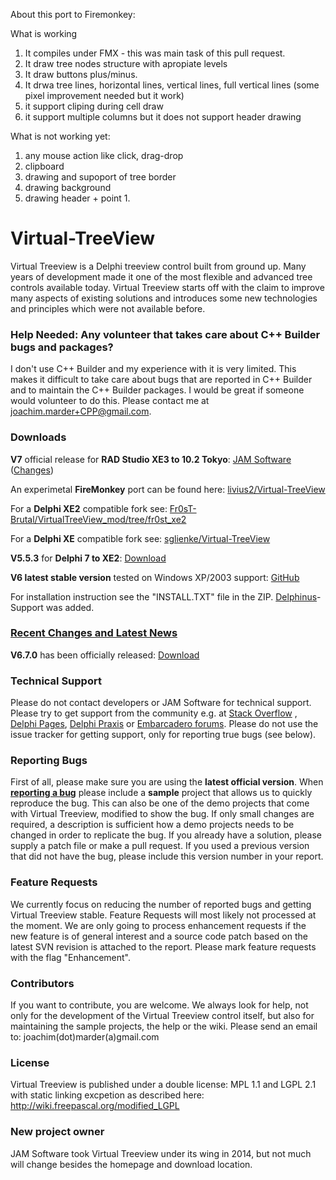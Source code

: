 About this port to Firemonkey:

What is working
1. It compiles under FMX - this was main task of this pull request.
2. It draw tree nodes structure with apropiate levels
3. It draw buttons plus/minus.
4. It drwa tree lines, horizontal lines, vertical lines, full vertical lines (some pixel improvement needed but it work)
5. it support cliping during cell draw
6. it support multiple columns but it does not support header drawing

What is not working yet:
1. any mouse action like click, drag-drop
2. clipboard
3. drawing and supoport of tree border
4. drawing background
5. drawing header + point 1.

# Virtual-TreeView
Virtual Treeview is a Delphi treeview control built from ground up. Many years of development made it one of the most flexible and advanced tree controls available today. Virtual Treeview starts off with the claim to improve many aspects of existing solutions and introduces some new technologies and principles which were not available before.

### Help Needed: Any volunteer that takes care about **C++ Builder** bugs and packages?
I don't use C++ Builder and my experience with it is very limited. This makes it difficult to take care about bugs that are reported in C++ Builder and to maintain the C++ Builder packages. I would be great if someone would volunteer to do this. Please contact me at joachim.marder+CPP@gmail.com.

### Downloads
**V7** official release for **RAD Studio XE3 to 10.2 Tokyo**: [JAM Software](https://www.jam-software.com/virtual-treeview/VirtualTreeView.zip) ([Changes](https://github.com/Virtual-TreeView/Virtual-TreeView/releases/tag/7.0))

An experimetal **FireMonkey** port can be found here: [livius2/Virtual-TreeView](https://github.com/livius2/Virtual-TreeView)

For a **Delphi XE2** compatible fork see: [Fr0sT-Brutal/VirtualTreeView_mod/tree/fr0st_xe2](https://github.com/Fr0sT-Brutal/VirtualTreeView_mod/tree/fr0st_xe2)

For a **Delphi XE** compatible fork see: [sglienke/Virtual-TreeView](https://github.com/sglienke/Virtual-TreeView)

**V5.5.3** for **Delphi 7 to XE2**: [Download](http://www.jam-software.com/virtual-treeview/VirtualTreeViewV5.5.3.zip)

**V6 latest stable version** tested on Windows XP/2003 support: [GitHub](https://github.com/Virtual-TreeView/Virtual-TreeView/archive/V6_stable.zip)

For installation instruction see the "INSTALL.TXT" file in the ZIP. [Delphinus](http://memnarch.bplaced.net/blog/2015/08/delphinus-packagemanager-for-delphi-xe-and-newer/)-Support was added.

### [Recent Changes and Latest News](https://raw.githubusercontent.com/Virtual-TreeView/Virtual-TreeView/master/CHANGES.txt)

**V6.7.0** has been officially released: [Download](https://www.jam-software.de/customers/downloadTrial.php?article_no=407&language=EN)

### Technical Support
Please do not contact developers or JAM Software for technical support. Please try to get support from the community e.g. at [Stack Overflow](http://stackoverflow.com/search?q=%22virtual+treeview%22) , [Delphi Pages](http://www.delphipages.com/), [Delphi Praxis](http://www.delphipraxis.net/141465-virtual-treeview-tutorials-mit-beispielen.html) or [Embarcadero forums](https://forums.embarcadero.com/). Please do not use the issue tracker for getting support, only for reporting true bugs (see below).

### Reporting Bugs
First of all, please make sure you are using the **latest official version**. When **[reporting a bug](https://github.com/Virtual-TreeView/Virtual-TreeView/issues)** please include a **sample** project that allows us to quickly reproduce the bug. This can also be one of the demo projects that come with Virtual Treeview, modified to show the bug. If only small changes are required, a description is sufficient how a demo projects needs to be changed in order to replicate the bug. If you already have a solution, please supply a patch file or make a pull request. If you used a previous version that did not have the bug, please include this version number in your report.

### Feature Requests
We currently focus on reducing the number of reported bugs and getting Virtual Treeview stable. Feature Requests will most likely not processed at the moment. We are only going to process enhancement requests if the new feature is of general interest and a source code patch based on the latest SVN revision is attached to the report. Please mark feature requests with the flag "Enhancement".

### Contributors
If you want to contribute, you are welcome. We always look for help, not only for the development of the Virtual Treeview control itself, but also for maintaining the sample projects, the help or the wiki. Please send an email to: joachim(dot)marder(a)gmail.com

### License
Virtual Treeview is published under a double license: MPL 1.1 and LGPL 2.1 with static linking excpetion as described here: http://wiki.freepascal.org/modified_LGPL

### New project owner
JAM Software took Virtual Treeview under its wing in 2014, but not much will change besides the homepage and download location.
